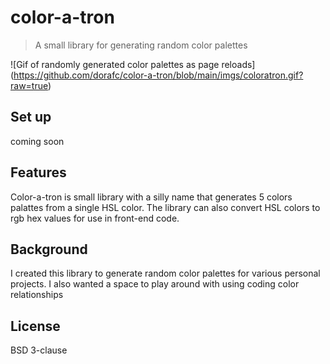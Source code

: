 # color-a-tron
> A small library for generating random color palettes

![Gif of randomly generated color palettes as page reloads]
(https://github.com/dorafc/color-a-tron/blob/main/imgs/coloratron.gif?raw=true)

## Set up
coming soon

## Features
Color-a-tron is small library with a silly name that generates 5 colors palattes from a single HSL color. The library can also convert HSL colors to rgb hex values for use in front-end code.

## Background
I created this library to generate random color palettes for various personal projects. I also wanted a space to play around with using coding color relationships

## License
BSD 3-clause